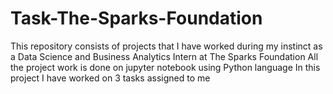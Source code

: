 # Task-The-Sparks-Foundation
This repository consists of projects that I have worked during my instinct as a Data Science and Business Analytics Intern at The Sparks Foundation
All the project work is done on jupyter notebook using Python language
In this  project I have worked on 3 tasks assigned to me

  
